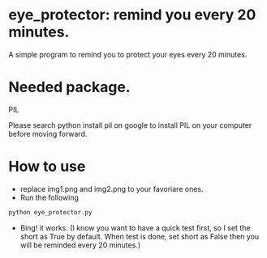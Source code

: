 # eye_protector: remind you every 20 minutes.
A simple program to remind you to protect your eyes every 20 minutes.

# Needed package. 
PIL

Please search python install pil on google to install PIL on your computer before moving forward.

# How to use 
- replace img1.png and img2.png to your favoriare ones.
- Run the following 
```python
python eye_protector.py
```
- Bing! it works. (I know you want to have a quick test first, so I set the short as True by default. When test is done, set short as False then you will be reminded every 20 minutes.)
